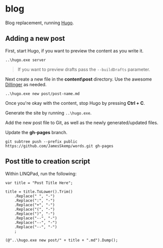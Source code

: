 # blog
Blog replacement, running [Hugo](https://gohugo.io/).

## Adding a new post

First, start Hugo, if you want to preview the content as you write it.

```
..\hugo.exe server
```

> If you want to preview drafts pass the `--buildDrafts` parameter.

Next create a new file in the **content\post** directory. Use the awesome [Dillinger](http://dillinger.io/) as needed.

```
..\hugo.exe new post/post-name.md
```

Once you're okay with the content, stop Hugo by pressing **Ctrl + C**.

Generate the site by running `..\hugo.exe`.

Add the new post file to Git, as well as the newly generated/updated files.

Update the **gh-pages** branch.

```
git subtree push --prefix public https://github.com/JamesSkemp/words.git gh-pages
```

## Post title to creation script

Within LINQPad, run the following:

```
var title = "Post Title Here";

title = title.ToLower().Trim()
	.Replace(" ", "-")
	.Replace(":", "-")
	.Replace("+", "-")
	.Replace("(", "-")
	.Replace(")", "-")
	.Replace("--", "-")
	.Replace("--", "-")
	.Replace("--", "-")
	;

(@"..\hugo.exe new post/" + title + ".md").Dump();
```
